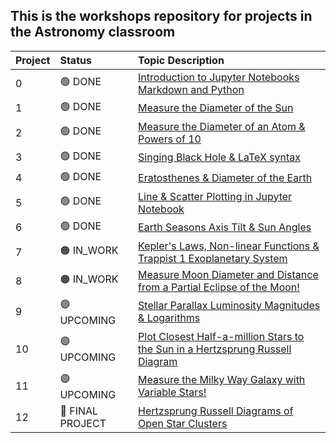 ## This is the workshops repository for projects in the Astronomy classroom

Project|Status|Topic Description
:---|:---|:---
0|🟢 DONE|<a href="https://chandrunarayan.github.io/astronomy/projects/intro_to_jupyter" target="_blank">Introduction to Jupyter Notebooks Markdown and Python</a>
1|🟢 DONE|<a href="https://chandrunarayan.github.io/astronomy/projects/calculate_sun_dia" target="_blank">Measure the Diameter of the Sun</a>
2|🟢 DONE|<a href="https://chandrunarayan.github.io/astronomy/projects/calculate_atom_dia" target="_blank">Measure the Diameter of an Atom & Powers of 10</a>
3|🟢 DONE|<a href="https://chandrunarayan.github.io/astronomy/projects/singing_black_hole" target="_blank">Singing Black Hole & LaTeX syntax</a>
4|🟢 DONE|<a href="https://chandrunarayan.github.io/astronomy/projects/calculate_earth_dia" target="_blank">Eratosthenes & Diameter of the Earth</a>
5|🟢 DONE|<a href="https://chandrunarayan.github.io/astronomy/projects/simple_line_plots" target="_blank">Line & Scatter Plotting in Jupyter Notebook</a>
6|🟢 DONE|<a href="https://chandrunarayan.github.io/astronomy/projects/seasons_simulator" target="_blank">Earth Seasons Axis Tilt & Sun Angles</a>
7|🟠 IN_WORK|<a href="https://chandrunarayan.github.io/astronomy/projects/keplerian_orbits" target="_blank">Kepler's Laws, Non-linear Functions & Trappist 1 Exoplanetary System</a>
8|🟠 IN_WORK|<a href="https://chandrunarayan.github.io/astronomy/projects/keplerian_orbits" target="_blank">Measure Moon Diameter and Distance from a Partial Eclipse of the Moon!</a>
9|🟣 UPCOMING|<a href="https://chandrunarayan.github.io/astronomy/projects/star_magnitudes" target="_blank">Stellar Parallax Luminosity Magnitudes & Logarithms</a>
10|🟣 UPCOMING|<a href="https://chandrunarayan.github.io/astronomy/projects/star_magnitudes" target="_blank">Plot Closest Half-a-million Stars to the Sun in a Hertzsprung Russell Diagram</a>
11|🟣 UPCOMING|<a href="https://chandrunarayan.github.io/astronomy/projects/cluster_hrd" target="_blank">Measure the Milky Way Galaxy with Variable Stars!</a>
12|🔵 FINAL PROJECT|<a href="https://chandrunarayan.github.io/astronomy/projects/cluster_hrd" target="_blank">Hertzsprung Russell Diagrams of Open Star Clusters</a>

